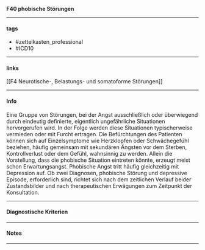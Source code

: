 __F40 phobische Störungen__

___________________________________________
#### tags

- #zettelkasten_professional
- #ICD10
___________________________________________
#### links

[[F4 Neurotische-, Belastungs- und somatoforme Störungen]]
___________________________________________
#### Info
Eine Gruppe von Störungen, bei der Angst ausschließlich oder überwiegend durch eindeutig definierte, eigentlich ungefährliche Situationen hervorgerufen wird. In der Folge werden diese Situationen typischerweise vermieden oder mit Furcht ertragen. Die Befürchtungen des Patienten können sich auf Einzelsymptome wie Herzklopfen oder Schwächegefühl beziehen, häufig gemeinsam mit sekundären Ängsten vor dem Sterben, Kontrollverlust oder dem Gefühl, wahnsinnig zu werden. Allein die Vorstellung, dass die phobische Situation eintreten könnte, erzeugt meist schon Erwartungsangst. Phobische Angst tritt häufig gleichzeitig mit Depression auf. Ob zwei Diagnosen, phobische Störung und depressive Episode, erforderlich sind, richtet sich nach dem zeitlichen Verlauf beider Zustandsbilder und nach therapeutischen Erwägungen zum Zeitpunkt der Konsultation.
___________________________________________
#### Diagnostische Kriterien

___________________________________________
#### Notes

___________________________________________

